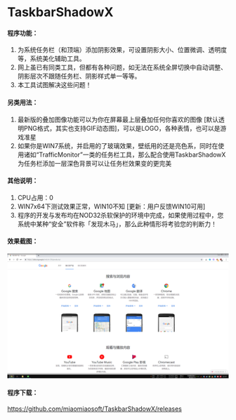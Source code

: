 # TaskbarShadowX

#### 程序功能：
1. 为系统任务栏（和顶端）添加阴影效果，可设置阴影大小、位置微调、透明度等，系统美化辅助工具。
2. 网上虽已有同类工具，但都有各种问题，如无法在系统全屏切换中自动调整、阴影层次不跟随任务栏、阴影样式单一等等。
3. 本工具试图解决这些问题！

#### 另类用法：
1. 最新版的叠加图像功能可以为你在屏幕最上层叠加任何你喜欢的图像 [默认透明PNG格式，其实也支持GIF动态图]，可以是LOGO，各种表情，也可以是游戏准星
2. 如果你是WIN7系统，并启用的了玻璃效果，壁纸用的还是亮色系，同时在使用诸如“TrafficMonitor”一类的任务栏工具，那么配合使用TaskbarShadowX为任务栏添加一层深色背景可以让任务栏效果变的更完美

#### 其他说明：
1. CPU占用：0
2. WIN7x64下测试效果正常，WIN10不知 [更新：用户反馈WIN10可用]
3. 程序的开发与发布均在NOD32杀软保护的环境中完成，如果使用过程中，您系统中某种“安全”软件称「发现木马」，那么此种情形将考验您的判断力！

#### 效果截图：
[![阴影效果](https://raw.githubusercontent.com/miaomiaosoft/TaskbarShadowX/master/images/PIC01.jpg "阴影效果")](https://raw.githubusercontent.com/miaomiaosoft/TaskbarShadowX/master/images/PIC01.jpg "阴影效果")

#### 程序下载：
https://github.com/miaomiaosoft/TaskbarShadowX/releases
